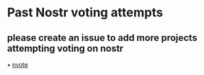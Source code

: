 # Past Nostr voting attempts
## please create an issue to add more projects attempting voting on nostr

• [nvote](https://github.com/rdbell/nvote)
